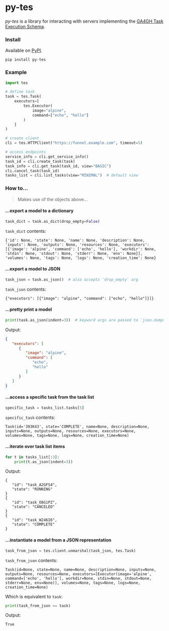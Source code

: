 py-tes
======

_py-tes_ is a library for interacting with servers implementing the [GA4GH Task Execution Schema](https://github.com/ga4gh/task-execution-schemas).


### Install

Available on [PyPI](https://pypi.org/project/py-tes/).

```
pip install py-tes
```

### Example

```python
import tes

# define task
task = tes.Task(
    executors=[
        tes.Executor(
            image="alpine",
            command=["echo", "hello"]
        )
    ]
)

# create client
cli = tes.HTTPClient("https://funnel.example.com", timeout=5)

# access endpoints
service_info = cli.get_service_info()
task_id = cli.create_task(task)
task_info = cli.get_task(task_id, view="BASIC")
cli.cancel_task(task_id)
tasks_list = cli.list_tasks(view="MINIMAL")  # default view
```

### How to...

> Makes use of the objects above...

#### ...export a model to a dictionary

```python
task_dict = task.as_dict(drop_empty=False)
```

`task_dict` contents:

```console
{'id': None, 'state': None, 'name': None, 'description': None, 'inputs': None, 'outputs': None, 'resources': None, 'executors': [{'image': 'alpine', 'command': ['echo', 'hello'], 'workdir': None, 'stdin': None, 'stdout': None, 'stderr': None, 'env': None}], 'volumes': None, 'tags': None, 'logs': None, 'creation_time': None}
```

#### ...export a model to JSON

```python
task_json = task.as_json()  # also accepts `drop_empty` arg
```

`task_json` contents:

```console
{"executors": [{"image": "alpine", "command": ["echo", "hello"]}]}
```

#### ...pretty print a model

```python
print(task.as_json(indent=3))  # keyword args are passed to `json.dumps()`
```

Output:

```json
{
   "executors": [
      {
         "image": "alpine",
         "command": [
            "echo",
            "hello"
         ]
      }
   ]
}
```

#### ...access a specific task from the task list

```python
specific_task = tasks_list.tasks[5]
```

`specific_task` contents:

```console
Task(id='393K43', state='COMPLETE', name=None, description=None, inputs=None, outputs=None, resources=None, executors=None, volumes=None, tags=None, logs=None, creation_time=None)
```

#### ...iterate over task list items

```python
for t in tasks_list[:3]:
    print(t.as_json(indent=3))
```

Output:

```console
{
   "id": "task_A2GFS4",
   "state": "RUNNING"
}
{
   "id": "task_O8G1PZ",
   "state": "CANCELED"
}
{
   "id": "task_W246I6",
   "state": "COMPLETE"
}
```

#### ...instantiate a model from a JSON representation

```python
task_from_json = tes.client.unmarshal(task_json, tes.Task)
```

`task_from_json` contents:

```console
Task(id=None, state=None, name=None, description=None, inputs=None, outputs=None, resources=None, executors=[Executor(image='alpine', command=['echo', 'hello'], workdir=None, stdin=None, stdout=None, stderr=None, env=None)], volumes=None, tags=None, logs=None, creation_time=None)
```

Which is equivalent to `task`:

```python
print(task_from_json == task)
```

Output:

```console
True
```
